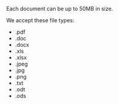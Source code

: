 Each document can be up to 50MB in size.

We accept these file types:

* .pdf
* .doc
* .docx
* .xls
* .xlsx
* .jpeg
* .jpg
* .png
* .txt
* .odt
* .ods
